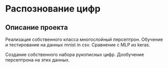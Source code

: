 # Распознование цифр

## Описание проекта

Реализация собственного класса многослойный персептрон. Обучение и тестирование на данных mnist in csv. Сравнение с MLP из keras.

Создание собственного набора рукописных цифр. Дообучение персептрона на этих данных.
